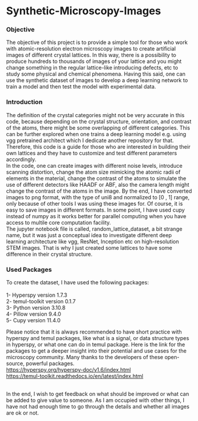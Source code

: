 # Synthetic-Microscopy-Images<br>

### Objective
The objective of this project is to provide a simple tool for those who work with atomic-resolution electron microscopy images to create artificial images of different crystal lattices. In this way, there is a possibility to produce hundreds to thousands of images of your lattice and you might change something in the regular lattice-like introducing defects, etc to study some physical and chemical phenomena. Having this said, one can use the synthetic dataset of images to develop a deep learning network to train a model and then test the model with experimental data.

### Introduction
The definition of the crystal categories might not be very accurate in this code, because depending on the crystal structure, orientation, and contrast of the atoms, there might be some overlapping of different categories. This can be further explored when one trains a deep learning model e.g. using vgg pretrained architect which I dedicate another repository for that. Therefore, this code is a guide for those who are interested in building their own lattices and they have to customize and test different parameters accordingly.  <br>
In the code, one can create images with different noise levels, introduce scanning distortion, change the atom size mimicking the atomic radii of elements in the material, change the contrast of the atoms to simulate the use of different detectors like HAADF or ABF, also the camera length might change the contrast of the atoms in the image. By the end, I have converted images to png format, with the type of uni8 and normalized to [0 , 1] range, only because of other tools I was using these images for. Of course, it is easy to save images in different formats. In some point, I have used cupy instead of numpy as it works better for parallel computing when you have access to multile core computation facility.  
The jupyter notebook file is called, random_lattice_dataset, a bit strange name, but it was just a conceptual idea to investigate different deep learning architecture like vgg, ResNet, Inception etc on high-resolution STEM images. That is why I just created some lattices to have some difference in their crystal structure.  

### Used Packages
To create the dataset, I have used the following packages:<br><br>
1- Hyperspy       version 1.7.3  <br>
2- temul-toolkit  version 0.1.7  <br>
3- Python         version 3.10.8 <br>
4- Pillow         version 9.4.0  <br>
5- Cupy           version 11.4.0 <br>

Please notice that it is always recommended to have short practice with hyperspy and temul packages, like what is a signal, or data structure types in hyperspy, or what one can do in temul package. Here is the link for the packages to get a deeper insight into their potential and use cases for the microscopy community. Many thanks to the developers of these open-source, powerful packages.   
https://hyperspy.org/hyperspy-doc/v1.6/index.html <br>
https://temul-toolkit.readthedocs.io/en/latest/index.html  <br><br>

In the end, I wish to get feedback on what should be improved or what can be added to give value to someone. As I am occupied with other things, I have not had enough time to go through the details and whether all images are ok or not.
